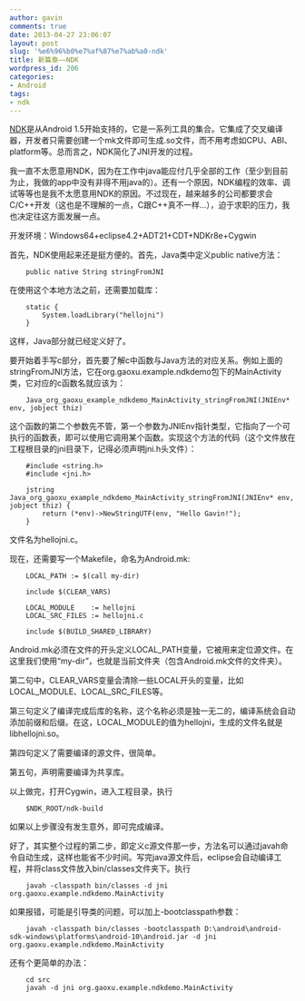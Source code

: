 ```yaml
---
author: gavin
comments: true
date: 2013-04-27 23:06:07
layout: post
slug: '%e6%96%b0%e7%af%87%e7%ab%a0-ndk'
title: 新篇章——NDK
wordpress_id: 206
categories:
- Android
tags:
- ndk
---
```


[NDK](http://developer.android.com/tools/sdk/ndk/index.html)是从Android 1.5开始支持的，它是一系列工具的集合。它集成了交叉编译器，开发者只需要创建一个mk文件即可生成.so文件，而不用考虑如CPU、ABI、platform等。总而言之，NDK简化了JNI开发的过程。  

我一直不太愿意用NDK，因为在工作中java能应付几乎全部的工作（至少到目前为止，我做的app中没有非得不用java的）。还有一个原因，NDK编程的效率、调试等等也是我不太愿意用NDK的原因。不过现在，越来越多的公司都要求会C/C++开发（这也是不理解的一点，C跟C++真不一样...），迫于求职的压力，我也决定往这方面发展一点。  

开发环境：Windows64+eclipse4.2+ADT21+CDT+NDKr8e+Cygwin  

首先，NDK使用起来还是挺方便的。首先，Java类中定义public native方法：
   
        public native String stringFromJNI

在使用这个本地方法之前，还需要加载库：
    
        static {
            System.loadLibrary("hellojni")
        }

这样，Java部分就已经定义好了。  

要开始着手写c部分，首先要了解c中函数与Java方法的对应关系。例如上面的stringFromJNI方法，它在org.gaoxu.example.ndkdemo包下的MainActivity类，它对应的c函数名就应该为：
    
        Java_org_gaoxu_example_ndkdemo_MainActivity_stringFromJNI(JNIEnv* env, jobject thiz)

这个函数的第二个参数先不管，第一个参数为JNIEnv指针类型，它指向了一个可执行的函数表，即可以使用它调用某个函数。实现这个方法的代码（这个文件放在工程根目录的jni目录下，记得必须声明jni.h头文件）：
  
        #include <string.h>
        #include <jni.h>
    
        jstring Java_org_gaoxu_example_ndkdemo_MainActivity_stringFromJNI(JNIEnv* env, jobject thiz) {
            return (*env)->NewStringUTF(env, "Hello Gavin!");
        }

文件名为hellojni.c。  

现在，还需要写一个Makefile，命名为Android.mk:
    
        LOCAL_PATH := $(call my-dir)
    
        include $(CLEAR_VARS)
    
        LOCAL_MODULE    := hellojni
        LOCAL_SRC_FILES := hellojni.c
    
        include $(BUILD_SHARED_LIBRARY)

Android.mk必须在文件的开头定义LOCAL_PATH变量，它被用来定位源文件。在这里我们使用“my-dir”，也就是当前文件夹（包含Android.mk文件的文件夹）。  

第二句中，CLEAR_VARS变量会清除一些LOCAL开头的变量，比如LOCAL_MODULE、LOCAL_SRC_FILES等。  

第三句定义了编译完成后库的名称，这个名称必须是独一无二的，编译系统会自动添加前缀和后缀。在这，LOCAL_MODULE的值为hellojni，生成的文件名就是libhellojni.so。  

第四句定义了需要编译的源文件，很简单。  

第五句，声明需要编译为共享库。  

以上做完，打开Cygwin，进入工程目录，执行
   
        $NDK_ROOT/ndk-build

如果以上步骤没有发生意外，即可完成编译。  

好了，其实整个过程的第二步，即定义c源文件那一步，方法名可以通过javah命令自动生成，这样也能省不少时间。写完java源文件后，eclipse会自动编译工程，并将class文件放入bin/classes文件夹下。执行
   
        javah -classpath bin/classes -d jni org.gaoxu.example.ndkdemo.MainActivity

如果报错，可能是引导类的问题，可以加上-bootclasspath参数：
   
        javah -classpath bin/classes -bootclasspath D:\android\android-sdk-windows\platforms\android-10\android.jar -d jni org.gaoxu.example.ndkdemo.MainActivity

还有个更简单的办法：
   
        cd src
        javah -d jni org.gaoxu.example.ndkdemo.MainActivity
